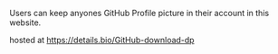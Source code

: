 Users can keep anyones GitHub Profile picture in their account in this website. 

hosted at https://details.bio/GitHub-download-dp
